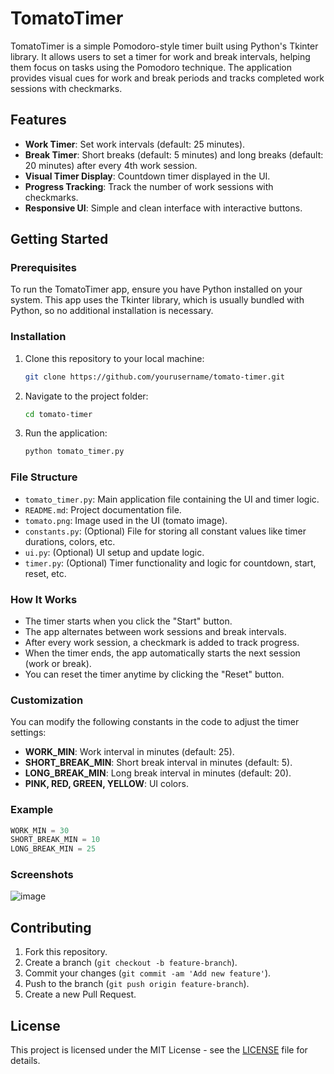 # TomatoTimer

TomatoTimer is a simple Pomodoro-style timer built using Python's Tkinter library. It allows users to set a timer for work and break intervals, helping them focus on tasks using the Pomodoro technique. The application provides visual cues for work and break periods and tracks completed work sessions with checkmarks.

## Features

- **Work Timer**: Set work intervals (default: 25 minutes).
- **Break Timer**: Short breaks (default: 5 minutes) and long breaks (default: 20 minutes) after every 4th work session.
- **Visual Timer Display**: Countdown timer displayed in the UI.
- **Progress Tracking**: Track the number of work sessions with checkmarks.
- **Responsive UI**: Simple and clean interface with interactive buttons.

## Getting Started

### Prerequisites

To run the TomatoTimer app, ensure you have Python installed on your system. This app uses the Tkinter library, which is usually bundled with Python, so no additional installation is necessary.

### Installation

1. Clone this repository to your local machine:
   ```bash
   git clone https://github.com/yourusername/tomato-timer.git
   ```

2. Navigate to the project folder:
   ```bash
   cd tomato-timer
   ```

3. Run the application:
   ```bash
   python tomato_timer.py
   ```

### File Structure

- `tomato_timer.py`: Main application file containing the UI and timer logic.
- `README.md`: Project documentation file.
- `tomato.png`: Image used in the UI (tomato image).
- `constants.py`: (Optional) File for storing all constant values like timer durations, colors, etc.
- `ui.py`: (Optional) UI setup and update logic.
- `timer.py`: (Optional) Timer functionality and logic for countdown, start, reset, etc.

### How It Works

- The timer starts when you click the "Start" button.
- The app alternates between work sessions and break intervals.
- After every work session, a checkmark is added to track progress.
- When the timer ends, the app automatically starts the next session (work or break).
- You can reset the timer anytime by clicking the "Reset" button.

### Customization

You can modify the following constants in the code to adjust the timer settings:

- **WORK_MIN**: Work interval in minutes (default: 25).
- **SHORT_BREAK_MIN**: Short break interval in minutes (default: 5).
- **LONG_BREAK_MIN**: Long break interval in minutes (default: 20).
- **PINK, RED, GREEN, YELLOW**: UI colors.

### Example

```python
WORK_MIN = 30
SHORT_BREAK_MIN = 10
LONG_BREAK_MIN = 25
```

### Screenshots

![image](https://github.com/user-attachments/assets/f3dd6dc2-e0ec-4e5e-98e1-afde2349aa9c)

## Contributing

1. Fork this repository.
2. Create a branch (`git checkout -b feature-branch`).
3. Commit your changes (`git commit -am 'Add new feature'`).
4. Push to the branch (`git push origin feature-branch`).
5. Create a new Pull Request.

## License

This project is licensed under the MIT License - see the [LICENSE](LICENSE) file for details.
